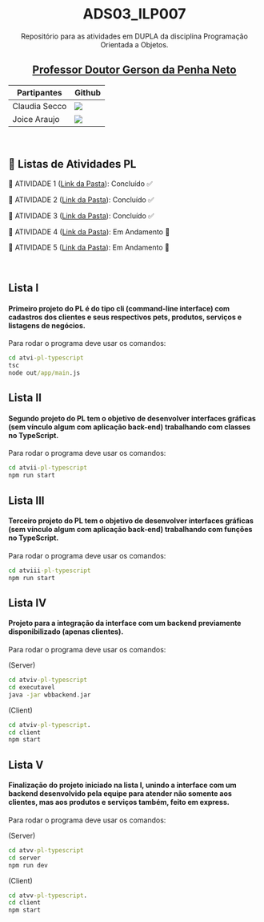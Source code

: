 <div align="center">

# ADS03_ILP007

Repositório para as atividades em DUPLA da disciplina Programação Orientada a Objetos.

## <a href="https://github.com/gerson-pn" target="Gerson"> Professor Doutor Gerson da Penha Neto </a>


| Partipantes | Github |
| -------- |-------- |
| Claudia Secco | <a href="https://github.com/ClaudiaCBS" target="_blanck"><img src = "https://img.shields.io/badge/GitHub-100000?style=for-the-badge&logo=github&logoColor=white" target="_blank"></a> |
| Joice Araujo | <a href="https://github.com/Joice-Araujo" target="_blanck"><img src = "https://img.shields.io/badge/GitHub-100000?style=for-the-badge&logo=github&logoColor=white" target="_blank"></a> |

</div>



<br>

## :date: Listas de Atividades PL



🔖 ATIVIDADE 1 ([Link da Pasta](01_PL_Atividade)):  Concluído :white_check_mark:

🔖 ATIVIDADE 2 ([Link da Pasta](02_PL_Atividade)):  Concluído :white_check_mark:

🔖 ATIVIDADE 3 ([Link da Pasta](03_PL_Atividade)):  Concluído :white_check_mark:

🔖 ATIVIDADE 4 ([Link da Pasta](04_PL_Atividade)):  Em Andamento :construction:

🔖 ATIVIDADE 5 ([Link da Pasta](05_PL_Atividade)):  Em Andamento :construction:

<br>

<span id="1">

## Lista I

#### Primeiro projeto do PL é do tipo cli (command-line interface) com cadastros dos clientes e seus respectivos pets, produtos, serviços e listagens de negócios.
Para rodar o programa deve usar os comandos: 

```cmd
cd atvi-pl-typescript
tsc
node out/app/main.js
```

<span id="2">

## Lista II

#### Segundo projeto do PL tem o objetivo de desenvolver interfaces gráficas (sem vínculo algum com aplicação back-end) trabalhando com classes no TypeScript.
Para rodar o programa deve usar os comandos: 

```cmd
cd atvii-pl-typescript
npm run start
```

<span id="3">

## Lista III

#### Terceiro projeto do PL tem o objetivo de desenvolver interfaces gráficas (sem vínculo algum com aplicação back-end) trabalhando com funções no TypeScript.
Para rodar o programa deve usar os comandos: 

```cmd
cd atviii-pl-typescript
npm run start
```

<span id="4">

## Lista IV

#### Projeto para a integração da interface com um backend previamente disponibilizado (apenas clientes).
Para rodar o programa deve usar os comandos: 

(Server)
```cmd
cd atviv-pl-typescript
cd executavel
java -jar wbbackend.jar
```

(Client)
```cmd
cd atviv-pl-typescript. 
cd client
npm start
```

<span id="5">

## Lista V

#### Finalização do projeto iniciado na lista I, unindo a interface com um backend desenvolvido pela equipe para atender não somente aos clientes, mas aos produtos e serviços também, feito em express.
Para rodar o programa deve usar os comandos: 

(Server)
```cmd
cd atvv-pl-typescript
cd server
npm run dev
```

(Client)
```cmd
cd atvv-pl-typescript. 
cd client
npm start
```


